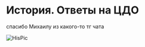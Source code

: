 # История. Ответы на ЦДО

спасибо Михаилу из какого-то тг чата

![HisPic](https://i.pinimg.com/564x/78/32/cf/7832cfb694e4c16563be48735720d157.jpg)

